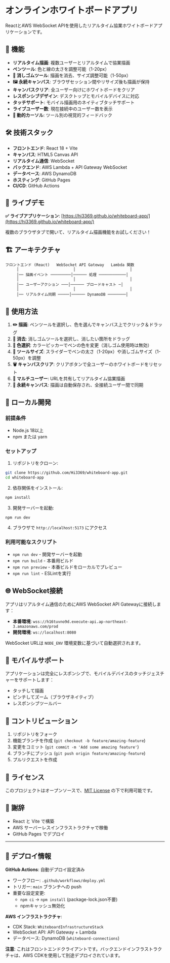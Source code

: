 # オンラインホワイトボードアプリ

ReactとAWS WebSocket APIを使用したリアルタイム協業ホワイトボードアプリケーションです。

## 🎨 機能

- **リアルタイム描画**: 複数ユーザーとリアルタイムで協業描画
- **ペンツール**: 色と線の太さを調整可能（1-20px）
- **🧽 消しゴムツール**: 描画を消去、サイズ調整可能（1-50px）
- **🖼️ 永続キャンバス**: ブラウザセッション間やリサイズ後も描画が保持
- **キャンバスクリア**: 全ユーザー向けにホワイトボードをクリア
- **レスポンシブデザイン**: デスクトップとモバイルデバイスに対応
- **タッチサポート**: モバイル描画用のネイティブタッチサポート
- **ライブユーザー数**: 現在接続中のユーザー数を表示
- **🎨 動的カーソル**: ツール別の視覚的フィードバック

## 🛠️ 技術スタック

- **フロントエンド**: React 18 + Vite
- **キャンバス**: HTML5 Canvas API
- **リアルタイム通信**: WebSocket
- **バックエンド**: AWS Lambda + API Gateway WebSocket
- **データベース**: AWS DynamoDB
- **ホスティング**: GitHub Pages
- **CI/CD**: GitHub Actions

## 🚀 ライブデモ

**✅ ライブアプリケーション**: [https://hi3369.github.io/whiteboard-app/](https://hi3369.github.io/whiteboard-app/)

複数のブラウザタブで開いて、リアルタイム描画機能をお試しください！

## 🏗️ アーキテクチャ

```
フロントエンド (React)   WebSocket API Gateway   Lambda 関数
     │                        │                        │
     │── 描画イベント ─────────│────── 処理 ────────────│
     │                        │                        │
     │── ユーザーアクション ───│────── ブロードキャスト ─│
     │                        │                        │
     │── リアルタイム同期 ─────│────── DynamoDB ────────│
```

## 🎯 使用方法

1. **✏️ 描画**: ペンツールを選択し、色を選んでキャンバス上でクリック＆ドラッグ
2. **🧽 消去**: 消しゴムツールを選択し、消したい箇所をドラッグ
3. **🎨 色選択**: カラーピッカーでペンの色を変更（消しゴム使用時は無効）
4. **📏 ツールサイズ**: スライダーでペンの太さ（1-20px）や消しゴムサイズ（1-50px）を調整
5. **🗑️ キャンバスクリア**: クリアボタンで全ユーザーのホワイトボードをリセット
6. **👥 マルチユーザー**: URLを共有してリアルタイム協業描画
7. **🔄 永続キャンバス**: 描画は自動保存され、全接続ユーザー間で同期

## 🔧 ローカル開発

### 前提条件

- Node.js 18以上
- npm または yarn

### セットアップ

1. リポジトリをクローン:
```bash
git clone https://github.com/Hi3369/whiteboard-app.git
cd whiteboard-app
```

2. 依存関係をインストール:
```bash
npm install
```

3. 開発サーバーを起動:
```bash
npm run dev
```

4. ブラウザで `http://localhost:5173` にアクセス

### 利用可能なスクリプト

- `npm run dev` - 開発サーバーを起動
- `npm run build` - 本番用ビルド
- `npm run preview` - 本番ビルドをローカルでプレビュー
- `npm run lint` - ESLintを実行

## 🌐 WebSocket接続

アプリはリアルタイム通信のためにAWS WebSocket API Gatewayに接続します：
- **本番環境**: `wss://h16tuvno9d.execute-api.ap-northeast-3.amazonaws.com/prod`
- **開発環境**: `ws://localhost:8080`

WebSocket URLは `NODE_ENV` 環境変数に基づいて自動選択されます。

## 📱 モバイルサポート

アプリケーションは完全にレスポンシブで、モバイルデバイスのタッチジェスチャーをサポートします：
- タッチして描画
- ピンチしてズーム（ブラウザネイティブ）
- レスポンシブツールバー

## 🤝 コントリビューション

1. リポジトリをフォーク
2. 機能ブランチを作成 (`git checkout -b feature/amazing-feature`)
3. 変更をコミット (`git commit -m 'Add some amazing feature'`)
4. ブランチにプッシュ (`git push origin feature/amazing-feature`)
5. プルリクエストを作成

## 📄 ライセンス

このプロジェクトはオープンソースで、[MIT License](LICENSE) の下で利用可能です。

## 🙏 謝辞

- React と Vite で構築
- AWS サーバーレスインフラストラクチャで稼働
- GitHub Pages でデプロイ

---

## 🔧 デプロイ情報

**GitHub Actions**: 自動デプロイ設定済み
- ワークフロー: `.github/workflows/deploy.yml`
- トリガー: `main` ブランチへの push
- 重要な設定変更:
  - `npm ci` → `npm install` (package-lock.json不要)
  - npmキャッシュ無効化

**AWS インフラストラクチャ**: 
- CDK Stack: `WhiteboardInfrastructureStack`
- WebSocket API: API Gateway + Lambda
- データベース: DynamoDB (`whiteboard-connections`)

**注意**: これはフロントエンドクライアントです。バックエンドインフラストラクチャは、AWS CDKを使用して別途デプロイされています。